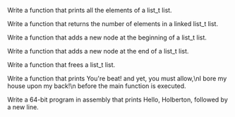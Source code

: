 Write a function that prints all the elements of a list_t list.


Write a function that returns the number of elements in a linked list_t list.


Write a function that adds a new node at the beginning of a list_t list.


Write a function that adds a new node at the end of a list_t list.


Write a function that frees a list_t list.

Write a function that prints You're beat! and yet, you must allow,\nI bore my house upon my back!\n before the main function is executed.


Write a 64-bit program in assembly that prints Hello, Holberton, followed by a new line.


